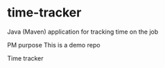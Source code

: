 # time-tracker
Java (Maven) application for tracking time on the job

PM purpose
This is a demo repo

Time tracker
